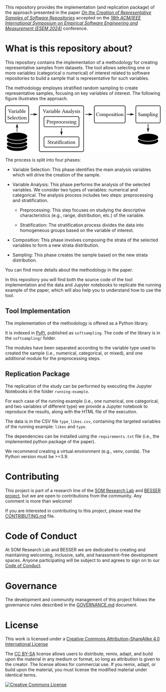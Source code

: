 This repository provides the implementation (and replication package) of the approach presented in the paper [*On the Creation of Representative Samples of Software Repositories*](https://conf.researchr.org/details/esem-2024/esem-2024-emerging-results-vision-and-reflection-papers/7/On-the-Creation-of-Representative-Samples-of-Software-Repositories) accepted on the [*18th ACM/IEEE International Symposium on Empirical Software Engineering and Measurement (ESEM 2024)*](https://conf.researchr.org/home/esem-2024) conference. 

# What is this repository about?

This repository contains the implementation of a methodology for creating representative samples from datasets.
The tool allows selecting one or more variables (categorical o numerical) of interest related to software repositories to build a sample that is representative for such variables.  

The methodology employes stratified random sampling to create representative samples, focusing on key variables of interest. The following figure illustrates the approach. 

![Approach](approach.png)

The process is split into four phases: 

* Variable Selection: This phase identifies the main analysis variables which will drive the creation of the sample.
* Variable Analysis: This phase performs the analysis of the selected variables. We consider two types of variables: numerical and categorical. The analysis process includes two steps: preprocessing and stratification. 

  * Preprocessing: This step focuses on studying the descriptive characteristics (e.g., range, distribution, etc.) of the variable. 

  * Stratification: The stratification process divides the data into homogeneous groups based on the variable of interest.

* Composition: This phase involves composing the strata of the selected variables to form a new strata distribution.

* Sampling: This phase creates the sample based on the new strata distribution.

You can find more details about the methodology in the paper.

In this repository you will find both the source code of the tool implementation and the data and Jupyter notebooks to replicate the running example of the paper, which will also help you to understand how to use the tool.

## Tool Implementation

The implementation of the methodology is offered as a Python library.

It is indexed in [PyPi](https://pypi.org/project/softsampling/), published as `softsampling`.
The code of the library is in the `softsampling/` folder.

The modules have been separated according to the variable type used to created the sample (i.e., numerical, categorical, or mixed), and one additional module for the preprocessing steps.

## Replication Package

The replication of the study can be performed by executing the Jupyter Notebooks in the folder `running-example`.

For each case of the running example (i.e., one numerical, one categorical, and two variables of different type) we provide a Jupyter notebook to reproduce the results, along with the HTML file of the execution.

The data is in the CSV file `type_likes.csv`, containing the targeted variables of the running example: `likes` and `type`.

The dependencies can be installed using the `requirements.txt` file (i.e., the implemented python package of the paper).

We recommend creating a virtual environment (e.g., venv, conda). The Python version must be >=3.9.

# Contributing

This project is part of a research line of the [SOM Research Lab](https://som-research.uoc.edu/) and [BESSER project](https://github.com/besser-pearl), but we are open to contributions from the community. Any comment is more than welcome!

If you are interested in contributing to this project, please read the [CONTRIBUTING.md](CONTRIBUTING.md) file.

# Code of Conduct

At SOM Research Lab and BESSER we are dedicated to creating and maintaining welcoming, inclusive, safe, and harassment-free development spaces. Anyone participating will be subject to and agrees to sign on to our [Code of Conduct](CODE_OF_CONDUCT.md).

# Governance

The development and community management of this project follows the governance rules described in the [GOVERNANCE.md](GOVERNANCE.md) document.

# License

This work is licensed under a <a rel="license" href="http://creativecommons.org/licenses/by-sa/4.0/">Creative Commons Attribution-ShareAlike 4.0 International License</a>

The [CC BY-SA](https://creativecommons.org/licenses/by-sa/4.0/) license allows users to distribute, remix, adapt, and build upon the material in any medium or format, so long as attribution is given to the creator. The license allows for commercial use. If you remix, adapt, or build upon the material, you must license the modified material under identical terms.

<a rel="license" href="http://creativecommons.org/licenses/by-sa/4.0/"><img alt="Creative Commons License" style="border-width:0" src="https://i.creativecommons.org/l/by-sa/4.0/88x31.png" /></a>
